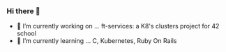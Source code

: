 ### Hi there 👋


- 🔭 I’m currently working on ...
  ft-services: a K8's clusters project for 42 school
- 🌱 I’m currently learning ...
  C, Kubernetes, Ruby On Rails
<!--- 👯 I’m looking to collaborate on ...
- 🤔 I’m looking for help with ...
- 💬 Ask me about ...
- 📫 How to reach me: ...
- ⚡ Fun fact: ...
-->
